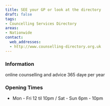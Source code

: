 ```yaml
---
title: SEE your GP or look at the directory
draft: false
tags:
- Councelling Services Directory
areas:
- Nationwide
contact:
  web_addresses:
  - http://www.counselling-directory.org.uk
---
```


### Information
online counselling and advice 365 daye per year

### Opening Times
* Mon - Fri 12 til 10pm / Sat - Sun 6pm - 10pm

